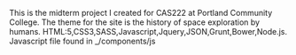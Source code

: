 This is the midterm project I created for CAS222 at Portland Community College.
The theme for the site is the history of space exploration by humans.
HTML:5,CSS3,SASS,Javascript,Jquery,JSON,Grunt,Bower,Node.js. Javascript file found in _/components/js